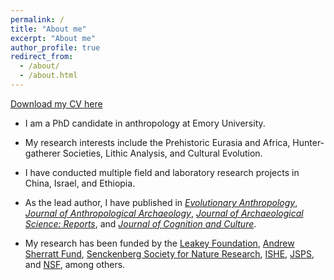 ```yaml
---
permalink: /
title: "About me"
excerpt: "About me"
author_profile: true
redirect_from: 
  - /about/
  - /about.html
---
```


[Download my CV here](http://raylc.github.io/files/CV_Cheng_LIU.pdf)

- I am a PhD candidate in anthropology at Emory University.

- My research interests include the Prehistoric Eurasia and Africa, Hunter-gatherer Societies, Lithic Analysis, and Cultural Evolution.

- I have conducted multiple field and laboratory research projects in China, Israel, and Ethiopia.

- As the lead author, I have published in [*Evolutionary Anthropology*](https://onlinelibrary.wiley.com/doi/full/10.1002/evan.21964), [*Journal of Anthropological Archaeology*](https://www.sciencedirect.com/science/article/abs/pii/S0278416520301963), [*Journal of Archaeological Science: Reports*](https://www.sciencedirect.com/science/article/pii/S2352409X23001499), and [*Journal of Cognition and Culture*](https://brill.com/view/journals/jocc/21/3-4/article-p243_3.xml).

- My research has been funded by the [Leakey Foundation](https://leakeyfoundation.org/introducing-the-spring-2022-leakey-foundation-grantees/), [Andrew Sherratt Fund](https://www.sheffield.ac.uk/archaeology/funding/andrew-sherratt-fund), [Senckenberg Society for Nature Research](https://www.senckenberg.de/en/career/global-fellowships/), [ISHE](http://ishe.org/awards/owen-f-aldis-scholarship/), [JSPS](https://www.jsps.go.jp/english/e-oubei-s/index.html), and [NSF](https://www.nsf.gov/awardsearch/showAward?AWD_ID=2020156&HistoricalAwards=false), among others.